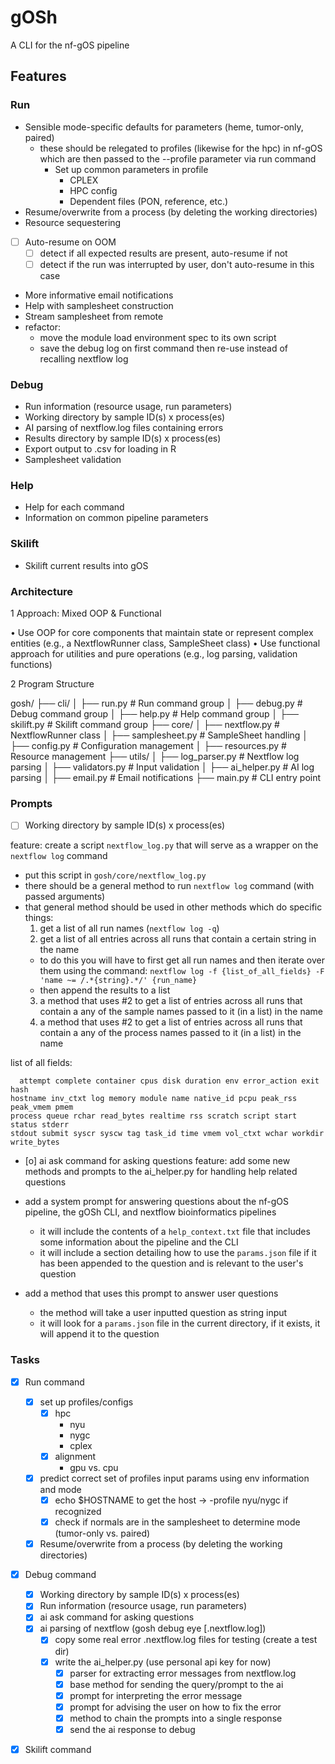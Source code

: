 # gOSh

A CLI for the nf-gOS pipeline

## Features

### Run
- Sensible mode-specific defaults for parameters (heme, tumor-only, paired)
  - these should be relegated to profiles (likewise for the hpc) in nf-gOS
    which are then passed to the --profile parameter via run command
    - Set up common parameters in profile
       - CPLEX
       - HPC config
       - Dependent files (PON, reference, etc.)
- Resume/overwrite from a process (by deleting the working directories)
- Resource sequestering
- [ ] Auto-resume on OOM
    - [ ] detect if all expected results are present, auto-resume if not
    - [ ] detect if the run was interrupted by user, don't auto-resume in this case
- More informative email notifications
- Help with samplesheet construction
- Stream samplesheet from remote
- refactor:
  - move the module load environment spec to its own script
  - save the debug log on first command then re-use instead of recalling nextflow log

### Debug

- Run information (resource usage, run parameters)
- Working directory by sample ID(s) x process(es)
- AI parsing of nextflow.log files containing errors
- Results directory by sample ID(s) x process(es)
- Export output to .csv for loading in R
- Samplesheet validation

### Help

- Help for each command
- Information on common pipeline parameters

### Skilift

- Skilift current results into gOS

### Architecture

 1 Approach: Mixed OOP & Functional

 • Use OOP for core components that maintain state or represent complex entities (e.g., a
   NextflowRunner class, SampleSheet class)
 • Use functional approach for utilities and pure operations (e.g., log parsing, validation functions)

 2 Program Structure


 gosh/
 ├── cli/
 │   ├── run.py      # Run command group
 │   ├── debug.py    # Debug command group
 │   ├── help.py     # Help command group
 │   ├── skilift.py  # Skilift command group
 ├── core/
 │   ├── nextflow.py    # NextflowRunner class
 │   ├── samplesheet.py # SampleSheet handling
 │   ├── config.py      # Configuration management
 │   ├── resources.py   # Resource management
 ├── utils/
 │   ├── log_parser.py  # Nextflow log parsing
 │   ├── validators.py  # Input validation
 │   ├── ai_helper.py   # AI log parsing
 │   ├── email.py       # Email notifications
 ├── main.py        # CLI entry point


### Prompts
- [ ] Working directory by sample ID(s) x process(es)

feature: create a script `nextflow_log.py` that will serve as a wrapper on the `nextflow log` command

- put this script in `gosh/core/nextflow_log.py`
- there should be a general method to run `nextflow log` command (with passed arguments)
- that general method should be used in other methods which do specific things:
  1. get a list of all run names (`nextflow log -q`)
  2. get a list of all entries across all runs that contain a certain string in the name
    - to do this you will have to first get all run names and then iterate over them using the command: `nextflow log -f {list_of_all_fields} -F 'name ~= /.*{string}.*/' {run_name}`
    - then append the results to a list
  3. a method that uses #2 to get a list of entries across all runs that contain a any of the sample names passed to it (in a list) in the name
  4. a method that uses #2 to get a list of entries across all runs that contain a any of the process names passed to it (in a list) in the name

list of all fields:
```
  attempt complete container cpus disk duration env error_action exit hash
hostname inv_ctxt log memory module name native_id pcpu peak_rss peak_vmem pmem
process queue rchar read_bytes realtime rss scratch script start status stderr
stdout submit syscr syscw tag task_id time vmem vol_ctxt wchar workdir
write_bytes
```

- [o] ai ask command for asking questions
feature: add some new methods and prompts to the ai_helper.py for handling help related questions

- add a system prompt for answering questions about the nf-gOS pipeline, the gOSh CLI, and nextflow bioinformatics pipelines
  - it will include the contents of a `help_context.txt` file that includes some information about the pipeline and the CLI
  - it will include a section detailing how to use the `params.json` file if it has been appended to the question and is relevant to the user's question
- add a method that uses this prompt to answer user questions
  - the method will take a user inputted question as string input
  - it will look for a `params.json` file in the current directory, if it exists, it will append it to the question


### Tasks

- [x] Run command
  - [x] set up profiles/configs
    - [x] hpc
      - nyu
      - nygc
      - cplex
    - [x] alignment
      - gpu vs. cpu
  - [x] predict correct set of profiles input params using env information and mode
      - [x] echo $HOSTNAME to get the host -> -profile nyu/nygc if recognized
      - [x] check if normals are in the samplesheet to determine mode (tumor-only vs. paired)
  - [x] Resume/overwrite from a process (by deleting the working directories)
- [x] Debug command
  - [x] Working directory by sample ID(s) x process(es)
  - [x] Run information (resource usage, run parameters)
  - [x] ai ask command for asking questions
  - [x] ai parsing of nextflow (gosh debug eye [.nextflow.log])
    - [x] copy some real error .nextflow.log files for testing (create a test dir)
    - [x] write the ai_helper.py (use personal api key for now)
      - [x] parser for extracting error messages from nextflow.log
      - [x] base method for sending the query/prompt to the ai
      - [x] prompt for interpreting the error message
      - [x] prompt for advising the user on how to fix the error
      - [x] method to chain the prompts into a single response
      - [x] send the ai response to debug
- [x] Skilift command

